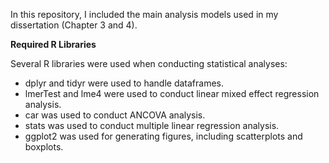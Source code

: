 In this repository, I included the main analysis models used in my dissertation (Chapter 3 and 4).

**Required R Libraries**

Several R libraries were used when conducting statistical analyses:

- dplyr and tidyr were used to handle dataframes.
- lmerTest and lme4 were used to conduct linear mixed effect regression analysis.
- car was used to conduct ANCOVA analysis.
- stats was used to conduct multiple linear regression analysis. 
- ggplot2 was used for generating figures, including scatterplots and boxplots.
